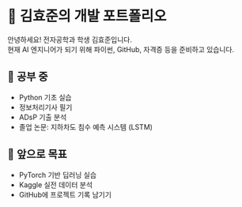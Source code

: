 # 👋 김효준의 개발 포트폴리오

안녕하세요! 전자공학과 학생 김효준입니다.  
현재 AI 엔지니어가 되기 위해 파이썬, GitHub, 자격증 등을 준비하고 있습니다.

## 📘 공부 중
- Python 기초 실습
- 정보처리기사 필기
- ADsP 기출 분석
- 졸업 논문: 지하차도 침수 예측 시스템 (LSTM)

## 🚀 앞으로 목표
- PyTorch 기반 딥러닝 실습
- Kaggle 실전 데이터 분석
- GitHub에 프로젝트 기록 남기기
